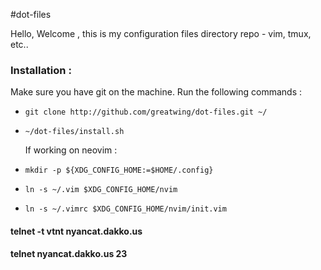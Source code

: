 #dot-files

Hello, Welcome , this is my configuration files directory repo - vim, tmux, etc..

### Installation :
Make sure you have git on the machine.
Run the following commands :
- `git clone http://github.com/greatwing/dot-files.git ~/`
- `~/dot-files/install.sh`

	If working on neovim :
- `mkdir -p ${XDG_CONFIG_HOME:=$HOME/.config}`
- `ln -s ~/.vim $XDG_CONFIG_HOME/nvim`
- `ln -s ~/.vimrc $XDG_CONFIG_HOME/nvim/init.vim`

#### telnet -t vtnt nyancat.dakko.us
#### telnet nyancat.dakko.us 23
